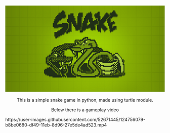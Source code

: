
<p align="center">
  <img src="src/snake.png" />
</p>
<p align="center">
 This is a simple snake game in python, made using turtle module.
</p>
<p align="center">
 Below there is a gameplay video
</p>
https://user-images.githubusercontent.com/52671445/124756079-b8be0680-df49-11eb-8d96-27e5de4ad523.mp4





